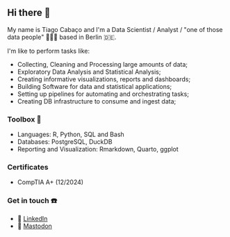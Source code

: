 ## Hi there 👋

My name is Tiago Cabaço and I'm a Data Scientist / Analyst / "one of those data people" 👨🏻‍💻 based in Berlin 🇩🇪.  

I'm like to perform tasks like:
- Collecting, Cleaning and Processing large amounts of data;
- Exploratory Data Analysis and Statistical Analysis;
- Creating informative visualizations, reports and dashboards;
- Building Software for data and statistical applications;
- Setting up pipelines for automating and orchestrating tasks;
- Creating DB infrastructure to consume and ingest data;

### Toolbox 🧰 
- Languages: R, Python, SQL and Bash
- Databases: PostgreSQL, DuckDB
- Reporting and Visualization: Rmarkdown, Quarto, ggplot

### Certificates
- CompTIA A+ (12/2024)

### Get in touch ☎️
- 💼 [LinkedIn](https://www.linkedin.com/in/tiagocc/)
- 🐘 [Mastodon](https://fosstodon.org/@tau31)


<!--I am originally from Portugal 🇵🇹 and I have been living in Berlin 🇩🇪 for 8 years with my wife and my 3 young children 👶🏻👧🏻👦🏻.-->



<!--
**tau31/tau31** is a ✨ _special_ ✨ repository because its `README.md` (this file) appears on your GitHub profile.

Here are some ideas to get you started:

- 🔭 I’m currently working on ...
- 🌱 I’m currently learning ...
- 👯 I’m looking to collaborate on ...
- 🤔 I’m looking for help with ...
- 💬 Ask me about ...
- 📫 How to reach me: ...
- 😄 Pronouns: ...
- ⚡ Fun fact: ...
-->
